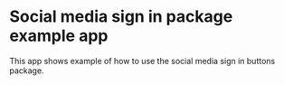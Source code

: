# Social media sign in package example app

This app shows example of how to use the social media sign in buttons package.